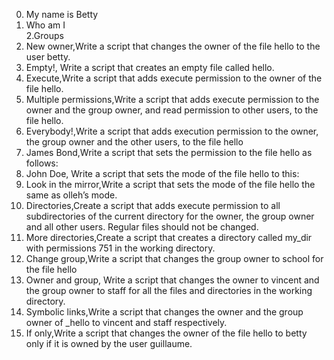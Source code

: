 0. My name is Betty
1. Who am I   
2.Groups
3. New owner,Write a script that changes the owner of the file hello to the user betty.
4. Empty!, Write a script that creates an empty file called hello.
5. Execute,Write a script that adds execute permission to the owner of the file hello.
6. Multiple permissions,Write a script that adds execute permission to the owner and the group owner, and read permission to other users, to the file hello.
7. Everybody!,Write a script that adds execution permission to the owner, the group owner and the other users, to the file hello
8. James Bond,Write a script that sets the permission to the file hello as follows:
9. John Doe, Write a script that sets the mode of the file hello to this:
10. Look in the mirror,Write a script that sets the mode of the file hello the same as olleh’s mode.
11. Directories,Create a script that adds execute permission to all subdirectories of the current directory for the owner, the group owner and all other users. Regular files should not be changed.
12. More directories,Create a script that creates a directory called my_dir with permissions 751 in the working directory.
13. Change group,Write a script that changes the group owner to school for the file hello
14. Owner and group, Write a script that changes the owner to vincent and the group owner to staff for all the files and directories in the working directory.
15. Symbolic links,Write a script that changes the owner and the group owner of _hello to vincent and staff respectively.
16. If only,Write a script that changes the owner of the file hello to betty only if it is owned by the user guillaume.
